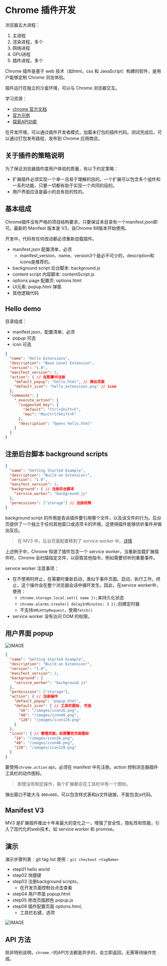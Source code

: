 # Chrome 插件开发

浏览器五大进程：

1. 主进程
2. 渲染进程，多个
3. 网络进程
4. GPU进程
5. 插件进程，多个

Chrome 插件是基于 web 技术（如html，css 和 JavaScript）构建的软件，是用户能够定制 Chrome 浏览体验。

插件运行在独立的沙盒环境，可以与 Chrome 浏览器交互。

学习资源：

- [chrome 官方文档](https://developer.chrome.com/docs/extensions/)
- [官方示例](https://github.com/GoogleChrome/chrome-extensions-samples)
- [探索API功能](https://developer.chrome.com/docs/extensions/mv3/devguide/)

在开发环境，可以通过插件开发者模式，加载未打包的插件代码。测试完成后，可以通过打包发布路程，发布到 Chrome 应用商店。

## 关于插件的策略说明

为了保证浏览器插件度用户体验的质量，有以下约定策略：

- 扩展插件必须实现一个单一且易于理解的目的。一个扩展可以包含多个组件和一系列功能，只要一切都有助于实现一个共同的目的。
- 用户界面应该是最小的且有目的性的。

## 基本组成

Chrome插件没有严格的项目结构要求，只要保证本目录有一个manifest.json即可。最新的 Manifest 版本是 V3，自Chrome 88版本开始使用。

开发中，代码有任何改动都必须重新加载插件。

- manifest.json 配置清单，必须
  - manifest_version、name、version3个是必不可少的，description和icons是推荐的。
- background script 后台脚本: background.js
- content script 内容脚本: contentScript.js
- options page 配置页: options.html
- UI元素: popup.html 弹窗
- 其他逻辑代码

## Hello demo

目录组成：

- manifest.json，配置清单，必须
- popup 可选
- icon 可选

```json
{
  "name": "Hello Extensions",
  "description": "Base Level Extension",
  "version": "1.0",
  "manifest_version": 3,
  "action": { // 在配置中注册
    "default_popup": "hello.html", // 弹出页面
    "default_icon": "hello_extensions.png" // icon
  },
  "commands": {
    "_execute_action": {
      "suggested_key": {
        "default": "Ctrl+Shift+F",
        "mac": "MacCtrl+Shift+F"
      },
      "description": "Opens hello.html"
    }
  }
}
```

## 注册后台脚本 background scripts

```json
{
  "name": "Getting Started Example",
  "description": "Build an Extension!",
  "version": "1.0",
  "manifest_version": 3,
  "background": { // 注册后台脚本
    "service_worker": "background.js"
  },
  "permissions": ["storage"] // 注册权限
}
```

background script 的作用是告诉插件要引用哪个文件，以及该文件的行为。后台页提供了一个独立于任何其他窗口或选项卡的环境，这使得插件能够侦听事件并做出反应。

> 在 MV3 中，后台页面配置移到了 service worker 中。[详情](https://developers.google.com/web/fundamentals/primers/service-workers/)

上述例子中，Chrome 知道了插件包含一个 service worker，当重新加载扩展插件时，Chrome 会扫描指定文件，以获取其他指令，例如需要侦听的重要事件。

service worker 注意事项：

- 在不使用时终止，在需要时重新启动，类似于事件页面。启动，执行工作，终止，这个操作会在整个浏览器会话中循环发生。因此，在service worker中，使用：
  - `chrome.storage.local.set({ name });`来持久化状态
  - `chrome.alarms.create({ delayInMinutes: 3 });`创建定时器
  - 不支持`XMLHttpRequest`，使用` fetch() `
- service worker 没有访问 DOM 的权限。

## 用户界面 popup

![IMAGE](https://wd.imgix.net/image/BrQidfK9jaQyIHwdw91aVpkPiib2/8oLwFaq0VFIQtw4mcA91.png?auto=format&w=338)

```json
{
  "name": "Getting Started Example",
  "description": "Build an Extension!",
  "version": "1.0",
  "manifest_version": 3,
  "background": {
    "service_worker": "background.js"
  },
  "permissions": ["storage"],
  "action": { // 注册操作
    "default_popup": "popup.html",
    "default_icon": { // 工具栏图标, 可选
      "16": "/images/icon16.png",
      "48": "/images/icon48.png",
      "128": "/images/icon128.png"
    }
  },
  "icons": { // 管理页面，权限警告页面图标
    "16": "/images/icon16.png",
    "48": "/images/icon48.png",
    "128": "/images/icon128.png"
  }
}
```

要使用`chrome.action` api，必须在 manifest 中先注册。action 控制浏览器插件工具栏的动作图标。

> 即使没有制定操作，每个扩展都会在工具栏中有一个图标。

弹出窗口不能大与 `800x600`，可以包含样式表和js文件链接，不能包含js代码。

## Manifest V3

MV3 是扩展插件推出十年来最大的变化之一，增强了安全性，隐私性和性能，引入了现代化的web技术，如 service worker 和 promise。

## 演示

演示步骤列表：git tag list
使用：`git checkout <tagName>`

- step01 hello world
- step02 快捷键
- step03 注册background scripts，
  - 在开发页面控制台点击查看
- step04 用户界面 popup.html
- step05 修改页面颜色 popup.js
- step06 插件配置页面 options.html,
  - 工具栏右键，选项

![IMAGE](https://wd.imgix.net/image/BrQidfK9jaQyIHwdw91aVpkPiib2/CNDAVsTnJeSskIXVnSQV.png?auto=format&w=439)

## API 方法

除非特别说明，`chrome.*`的API方法都是异步的，会立即返回，无需等待操作完成。
